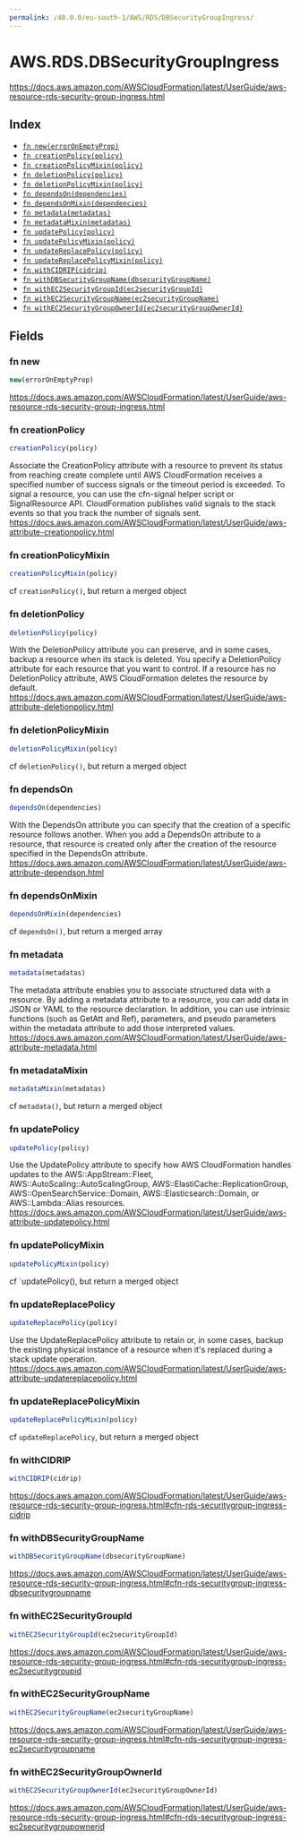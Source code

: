 ```yaml
---
permalink: /48.0.0/eu-south-1/AWS/RDS/DBSecurityGroupIngress/
---
```


# AWS.RDS.DBSecurityGroupIngress

https://docs.aws.amazon.com/AWSCloudFormation/latest/UserGuide/aws-resource-rds-security-group-ingress.html

## Index

* [`fn new(errorOnEmptyProp)`](#fn-new)
* [`fn creationPolicy(policy)`](#fn-creationpolicy)
* [`fn creationPolicyMixin(policy)`](#fn-creationpolicymixin)
* [`fn deletionPolicy(policy)`](#fn-deletionpolicy)
* [`fn deletionPolicyMixin(policy)`](#fn-deletionpolicymixin)
* [`fn dependsOn(dependencies)`](#fn-dependson)
* [`fn dependsOnMixin(dependencies)`](#fn-dependsonmixin)
* [`fn metadata(metadatas)`](#fn-metadata)
* [`fn metadataMixin(metadatas)`](#fn-metadatamixin)
* [`fn updatePolicy(policy)`](#fn-updatepolicy)
* [`fn updatePolicyMixin(policy)`](#fn-updatepolicymixin)
* [`fn updateReplacePolicy(policy)`](#fn-updatereplacepolicy)
* [`fn updateReplacePolicyMixin(policy)`](#fn-updatereplacepolicymixin)
* [`fn withCIDRIP(cidrip)`](#fn-withcidrip)
* [`fn withDBSecurityGroupName(dbsecurityGroupName)`](#fn-withdbsecuritygroupname)
* [`fn withEC2SecurityGroupId(ec2securityGroupId)`](#fn-withec2securitygroupid)
* [`fn withEC2SecurityGroupName(ec2securityGroupName)`](#fn-withec2securitygroupname)
* [`fn withEC2SecurityGroupOwnerId(ec2securityGroupOwnerId)`](#fn-withec2securitygroupownerid)

## Fields

### fn new

```ts
new(errorOnEmptyProp)
```

https://docs.aws.amazon.com/AWSCloudFormation/latest/UserGuide/aws-resource-rds-security-group-ingress.html

### fn creationPolicy

```ts
creationPolicy(policy)
```

Associate the CreationPolicy attribute with a resource to prevent its status from reaching create complete until AWS CloudFormation receives a specified number of success signals or the timeout period is exceeded. To signal a resource, you can use the cfn-signal helper script or SignalResource API. CloudFormation publishes valid signals to the stack events so that you track the number of signals sent. 
https://docs.aws.amazon.com/AWSCloudFormation/latest/UserGuide/aws-attribute-creationpolicy.html

### fn creationPolicyMixin

```ts
creationPolicyMixin(policy)
```

cf `creationPolicy()`, but return a merged object

### fn deletionPolicy

```ts
deletionPolicy(policy)
```

With the DeletionPolicy attribute you can preserve, and in some cases, backup a resource when its stack is deleted. You specify a DeletionPolicy attribute for each resource that you want to control. If a resource has no DeletionPolicy attribute, AWS CloudFormation deletes the resource by default. 
https://docs.aws.amazon.com/AWSCloudFormation/latest/UserGuide/aws-attribute-deletionpolicy.html

### fn deletionPolicyMixin

```ts
deletionPolicyMixin(policy)
```

cf `deletionPolicy()`, but return a merged object

### fn dependsOn

```ts
dependsOn(dependencies)
```

With the DependsOn attribute you can specify that the creation of a specific resource follows another. When you add a DependsOn attribute to a resource, that resource is created only after the creation of the resource specified in the DependsOn attribute. 
https://docs.aws.amazon.com/AWSCloudFormation/latest/UserGuide/aws-attribute-dependson.html

### fn dependsOnMixin

```ts
dependsOnMixin(dependencies)
```

cf `dependsOn()`, but return a merged array

### fn metadata

```ts
metadata(metadatas)
```

The metadata attribute enables you to associate structured data with a resource. By adding a metadata attribute to a resource, you can add data in JSON or YAML to the resource declaration. In addition, you can use intrinsic functions (such as GetAtt and Ref), parameters, and pseudo parameters within the metadata attribute to add those interpreted values. 
https://docs.aws.amazon.com/AWSCloudFormation/latest/UserGuide/aws-attribute-metadata.html

### fn metadataMixin

```ts
metadataMixin(metadatas)
```

cf `metadata()`, but return a merged object

### fn updatePolicy

```ts
updatePolicy(policy)
```

Use the UpdatePolicy attribute to specify how AWS CloudFormation handles updates to the AWS::AppStream::Fleet, AWS::AutoScaling::AutoScalingGroup, AWS::ElastiCache::ReplicationGroup, AWS::OpenSearchService::Domain, AWS::Elasticsearch::Domain, or AWS::Lambda::Alias resources. 
https://docs.aws.amazon.com/AWSCloudFormation/latest/UserGuide/aws-attribute-updatepolicy.html

### fn updatePolicyMixin

```ts
updatePolicyMixin(policy)
```

cf `updatePolicy(), but return a merged object

### fn updateReplacePolicy

```ts
updateReplacePolicy(policy)
```

Use the UpdateReplacePolicy attribute to retain or, in some cases, backup the existing physical instance of a resource when it's replaced during a stack update operation. 
https://docs.aws.amazon.com/AWSCloudFormation/latest/UserGuide/aws-attribute-updatereplacepolicy.html

### fn updateReplacePolicyMixin

```ts
updateReplacePolicyMixin(policy)
```

cf `updateReplacePolicy`, but return a merged object

### fn withCIDRIP

```ts
withCIDRIP(cidrip)
```

https://docs.aws.amazon.com/AWSCloudFormation/latest/UserGuide/aws-resource-rds-security-group-ingress.html#cfn-rds-securitygroup-ingress-cidrip

### fn withDBSecurityGroupName

```ts
withDBSecurityGroupName(dbsecurityGroupName)
```

https://docs.aws.amazon.com/AWSCloudFormation/latest/UserGuide/aws-resource-rds-security-group-ingress.html#cfn-rds-securitygroup-ingress-dbsecuritygroupname

### fn withEC2SecurityGroupId

```ts
withEC2SecurityGroupId(ec2securityGroupId)
```

https://docs.aws.amazon.com/AWSCloudFormation/latest/UserGuide/aws-resource-rds-security-group-ingress.html#cfn-rds-securitygroup-ingress-ec2securitygroupid

### fn withEC2SecurityGroupName

```ts
withEC2SecurityGroupName(ec2securityGroupName)
```

https://docs.aws.amazon.com/AWSCloudFormation/latest/UserGuide/aws-resource-rds-security-group-ingress.html#cfn-rds-securitygroup-ingress-ec2securitygroupname

### fn withEC2SecurityGroupOwnerId

```ts
withEC2SecurityGroupOwnerId(ec2securityGroupOwnerId)
```

https://docs.aws.amazon.com/AWSCloudFormation/latest/UserGuide/aws-resource-rds-security-group-ingress.html#cfn-rds-securitygroup-ingress-ec2securitygroupownerid